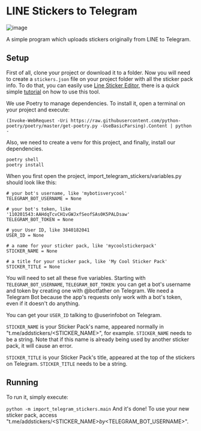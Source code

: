 # LINE Stickers to Telegram
![image](https://user-images.githubusercontent.com/95940523/160180035-b3eb62c8-3732-468f-ba27-18910bfde38f.png)

A simple program which uploads stickers originally from LINE to Telegram.

## Setup
First of all, clone your project or download it to a folder. Now you will need to create a `stickers.json` file on your project folder with all the sticker pack info. To do that, you can easily use <a href="https://github.com/line-stickers/LineStickersEditor/releases/tag/latest/">Line Sticker Editor</a>, there is a quick simple <a href="https://line-stickers.github.io/">tutorial</a> on how to use this tool.

We use Poetry to manage dependencies. To install it, open a terminal on your project and execute:

`(Invoke-WebRequest -Uri https://raw.githubusercontent.com/python-poetry/poetry/master/get-poetry.py -UseBasicParsing).Content | python -`

Also, we need to create a venv for this project, and finally, install our dependencies.
```
poetry shell
poetry install
```

When you first open the project, import_telegram_stickers/variables.py should look like this:
```
# your bot's username, like 'mybotisverycool'
TELEGRAM_BOT_USERNAME = None 

# your bot's token, like '110201543:AAHdqTcvCH1vGWJxfSeofSAs0K5PALDsaw'
TELEGRAM_BOT_TOKEN = None 

# your User ID, like 3840182041
USER_ID = None 

# a name for your sticker pack, like 'mycoolstickerpack'
STICKER_NAME = None 

# a title for your sticker pack, like 'My Cool Sticker Pack'
STICKER_TITLE = None 
```
You will need to set all these five variables. Starting with `TELEGRAM_BOT_USERNAME`, `TELEGRAM_BOT_TOKEN`: you can get a bot's username and token by creating one with @botfather on Telegram. We need a Telegram Bot because the app's requests only work with a bot's token, even if it doesn't do anything.

You can get your `USER_ID` talking to @userinfobot on Telegram.

`STICKER_NAME` is your Sticker Pack's name, appeared normally in "t.me/addstickers/<STICKER_NAME>", for example. `STICKER_NAME` needs to be a string.
Note that if this name is already being used by another sticker pack, it will cause an error.

`STICKER_TITLE` is your Sticker Pack's title, appeared at the top of the stickers on Telegram. `STICKER_TITLE` needs to be a string.

## Running
To run it, simply execute:

`python -m import_telegram_stickers.main`
And it's done! To use your new sticker pack, access "t.me/addstickers/<STICKER_NAME>_by_<TELEGRAM_BOT_USERNAME>".
